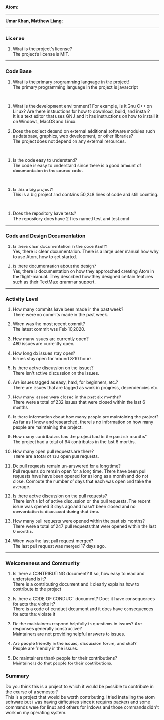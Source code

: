 **Atom**:


---

**Umar Khan, Matthew Liang**:


---


### License

1. What is the project's license?<br>
The project's license is MIT.

---

### Code Base


1. What is the primary programming language in the project?<br>
The primary programming language in the project is javascript
<br>

1. What is the development environment? For example, is it Gnu C++ on Linux?
Are there instructions for how to download, build, and install?<br>
It is a text editor that uses GNU and it has instructions on how to install it on Windows, MacOS and Linux.

1. Does the project depend on external additional software modules such as
database,  graphics, web development, or other libraries?<br>
The project does not depend on any external resources.
<br>

1. Is the code easy to understand?<br>
The code is easy to understand since there is a good amount of documentation in the source code.
<br>

1. Is this a big project?<br>
This is a big project and contains 50,248 lines of code and still counting.
<br>


1. Does the repository have tests?<br>
THe repository does have 2 files named test and test.cmd


---

### Code and Design Documentation
1. Is there clear documentation in the code itself?<br>
Yes, there is clear documentation. There is a large user manual how why to use Atom, how to get started.


1. Is there documentation about the design?<br>
Yes, there is documentation on how they approached creating Atom in the flight-manual. They described how they designed certain features such as their TextMate grammar support.

---


### Activity Level


1. How many commits have been made in the past week?<br>
There were no commits made in the past week.

1. When was the most recent commit?<br>
The latest commit was Feb 10,2020.

1. How many issues are currently open?<br>
480 issues are currently open.

1. How long do issues stay open?<br>
Issues stay open for around 8-10 hours.

1. Is there active discussion on the issues?<br>
There isn't active discussion on the issues.

1. Are issues tagged as easy, hard, for beginners, etc.?<br>
There are issues that are tagged as work in progress, dependencies etc.

1. How many issues were closed in the past six months?<br>
There were a total of 232 issues that were closed within the last 6 months

1. Is there information about how many people are maintaining the project?<br>
As far as I know and researched, there is no information on how many people are maintaining the project.

1. How many contributors has the project had in the past six months?<br>
The project had a total of 94 contributos in the last 6 months.

1. How many open pull requests are there?<br>
There are a total of 130 open pull requests.

1. Do pull requests remain un-answered for a long time?<br>
Pull requests do remain open for a long time. There have been pull requests have have been opened for as long as a month and do not close.
Compute the number of days that each was open and take the average.<br>

1. Is there active discussion on the pull requests?<br>
There isn't a lof of active discussion on the pull requests. The recent issue was opened 3 days ago and hasn't been closed and no converdation is discussed during that time.

1. How many pull requests were opened within the past six months?<br>
There were a total of 247 pull requests that were opened within the last 6 months.

1. When was the last  pull request  merged?<br>
The last pull request was merged 17 days ago.

---
### Welcomeness and Community

1. Is there a CONTRIBUTING document? If so, how easy to read and understand is it?<br>
There is a contributing document and it clearly explains how to contribute to the project

1. Is there a CODE OF CONDUCT document? Does it have consequences for acts that
violte it?<br>
There is a code of conduct document and it does have consequences for acts that violate it

1. Do the maintainers respond helpfully to questions in issues?
Are responses generally constructive?<br>
Maintainers are not providing helpful answers to issues. 

1. Are people friendly in the issues, discussion forum, and chat?<br>
People are friendly in the issues.

1. Do maintainers thank people for their contributions?<br>
Maintainers do that people for their contributions.

### Summary
Do you think  this is a project to which it would be possible to contribute in the course of a semester?<br>
This is a project that would be worth contributing.I tried installing the atom software but I was having difficulties since it requires packets and some commands were for linux and others for Indows and those commands didn't work on my operating system.
